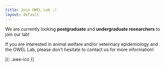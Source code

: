 ```yaml
---
title: Join OWEL Lab ;)
layout: default
---
```


We are currently looking **postgraduate** and **undergraduate researchers** to join our lab! 

If you are interested in animal welfare and/or veterinary epidemiology and the OWEL Lab, please don't hesitate to contact us for more information!

[[<i class="fa fa-envelope-o"></i>](mailto:kendy.t.teng@gmail.com){: .awe-ico }]
